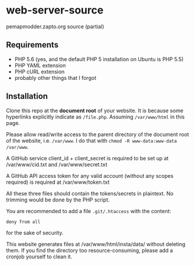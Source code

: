 # web-server-source
pemapmodder.zapto.org source (partial)

## Requirements
* PHP 5.6 (yes, and the default PHP 5 installation on Ubuntu is PHP 5.5)
* PHP YAML extension
* PHP cURL extension
* probably other things that I forgot

## Installation
Clone this repo at the **document root** of your website. It is because some hyperlinks explicitly indicate as `/file.php`. Assuming `/var/www/html` in this page.

Please allow read/write access to the parent directory of the document root of the website, i.e. `/var/www`. I do that with `chmod -R www-data:www-data /var/www`.

A GitHub service client\_id + client\_secret is required to be set up at /var/www/cid.txt and /var/www/secret.txt

A GitHub API access token for any valid account (without any scopes required) is required at /var/www/token.txt

All these three files should contain the tokens/secrets in plaintext. No trimming would be done by the PHP script.

You are recommended to add a file `.git/.htaccess` with the content:

```htaccess
deny from all
```

for the sake of security.

This website generates files at /var/www/html/insta/data/ without deleting them. If you find the directory too resource-consuming, please add a cronjob yourself to clean it.

